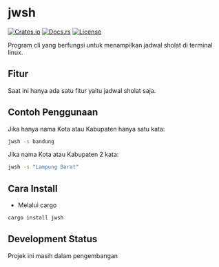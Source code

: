 # jwsh

[![Crates.io](https://img.shields.io/crates/v/jwsh)](https://crates.io/crates/jwsh)
[![Docs.rs](https://docs.rs/jwsh/badge.svg)](https://docs.rs/jwsh)
[![License](https://img.shields.io/badge/license-MIT-blue.svg)](LICENSE)

Program cli yang berfungsi untuk menampilkan jadwal sholat di terminal linux.

## Fitur
Saat ini hanya ada satu fitur yaitu jadwal sholat saja.

## Contoh Penggunaan
Jika hanya nama Kota atau Kabupaten hanya satu kata:
```sh
jwsh -s bandung
```

Jika nama Kota atau Kabupaten 2 kata:
```sh
jwsh -s "Lampung Barat"
```

## Cara Install

- Melalui cargo
```sh
cargo install jwsh
```

## Development Status
Projek ini masih dalam pengembangan
